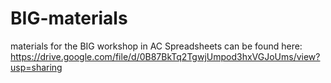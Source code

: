 # BIG-materials
materials for the BIG workshop in AC
Spreadsheets can be found here: 
 https://drive.google.com/file/d/0B87BkTq2TgwjUmpod3hxVGJoUms/view?usp=sharing

